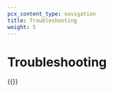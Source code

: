 ```yaml
---
pcx_content_type: navigation
title: Troubleshooting
weight: 5
---
```


# Troubleshooting

{{<directory-listing>}}
